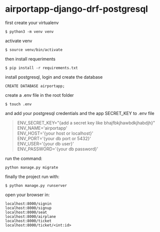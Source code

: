 # airportapp-django-drf-postgresql

first create your virtualenv

`$ python3 -m venv venv`

activate venv

`$ source venv/bin/activate`

then install requeriments

`$ pip install -r requirements.txt`

install postgresql, login and create the database

`CREATE DATABASE airportapp;`

create a .env file in the root folder

`$ touch .env`

and add your postgresql credentials and the app SECRET_KEY to .env file

>ENV_SECRET_KEY="{add a secret key like bhajfbkjhawbdkjhabdjh}"\
ENV_NAME='airportapp'\
ENV_HOST='{your host or localhost}'\
ENV_PORT='{your db port or 5432}'\
ENV_USER='{your db user}'\
ENV_PASSWORD='{your db password}'

run the command:

`python manage.py migrate`

finally the project run with: 

`$ python manage.py runserver`

open your browser in: 

`localhost:8000/signin`\
`localhost:8000/signup`\
`localhost:8000/seat`\
`localhost:8000/airplane`\
`localhost:8000/ticket`\
`localhost:8000/ticket/<int:id>`

